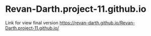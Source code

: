# Revan-Darth.project-11.github.io
Link for view final version https://revan-darth.github.io/Revan-Darth.project-11.github.io/
